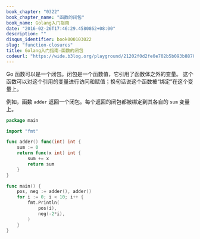```yaml
---
book_chapter: "0322"
book_chapter_name: "函数的闭包"
book_name: Golang入门指南
date: "2016-02-26T17:46:29.4580862+08:00"
description: ""
disqus_identifier: book000103022
slug: "function-closures"
title: Golang入门指南-函数的闭包
codeurl: "https://wide.b3log.org/playground/21202f0d2fe0e702b5b093b88780cdc7.go"
---
```

Go 函数可以是一个闭包。闭包是一个函数值，它引用了函数体之外的变量。
这个函数可以对这个引用的变量进行访问和赋值；换句话说这个函数被“绑定”在这个变量上。

例如，函数 `adder` 返回一个闭包。每个返回的闭包都被绑定到其各自的 `sum` 变量上。

```Go
package main

import "fmt"

func adder() func(int) int {
	sum := 0
	return func(x int) int {
		sum += x
		return sum
	}
}

func main() {
	pos, neg := adder(), adder()
	for i := 0; i < 10; i++ {
		fmt.Println(
			pos(i),
			neg(-2*i),
		)
	}
}

```

